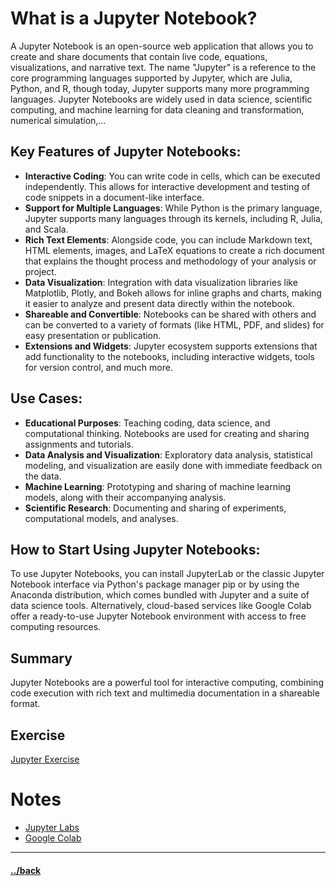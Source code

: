 # What is a Jupyter Notebook?

A Jupyter Notebook is an open-source web application that allows you to create and share documents that contain live code, equations, visualizations, and narrative text. The name "Jupyter" is a reference to the core programming languages supported by Jupyter, which are Julia, Python, and R, though today, Jupyter supports many more programming languages. Jupyter Notebooks are widely used in data science, scientific computing, and machine learning for data cleaning and transformation, numerical simulation,...


## Key Features of Jupyter Notebooks:

- **Interactive Coding**: You can write code in cells, which can be executed independently. This allows for interactive development and testing of code snippets in a document-like interface.
- **Support for Multiple Languages**: While Python is the primary language, Jupyter supports many languages through its kernels, including R, Julia, and Scala.
- **Rich Text Elements**: Alongside code, you can include Markdown text, HTML elements, images, and LaTeX equations to create a rich document that explains the thought process and methodology of your analysis or project.
- **Data Visualization**: Integration with data visualization libraries like Matplotlib, Plotly, and Bokeh allows for inline graphs and charts, making it easier to analyze and present data directly within the notebook.
- **Shareable and Convertible**: Notebooks can be shared with others and can be converted to a variety of formats (like HTML, PDF, and slides) for easy presentation or publication.
- **Extensions and Widgets**: Jupyter ecosystem supports extensions that add functionality to the notebooks, including interactive widgets, tools for version control, and much more.


## Use Cases:
- **Educational Purposes**: Teaching coding, data science, and computational thinking. Notebooks are used for creating and sharing assignments and tutorials.
- **Data Analysis and Visualization**: Exploratory data analysis, statistical modeling, and visualization are easily done with immediate feedback on the data.
- **Machine Learning**: Prototyping and sharing of machine learning models, along with their accompanying analysis.
- **Scientific Research**: Documenting and sharing of experiments, computational models, and analyses.


## How to Start Using Jupyter Notebooks:
To use Jupyter Notebooks, you can install JupyterLab or the classic Jupyter Notebook interface via Python's package manager pip or by using the Anaconda distribution, which comes bundled with Jupyter and a suite of data science tools. Alternatively, cloud-based services like Google Colab offer a ready-to-use Jupyter Notebook environment with access to free computing resources.

## Summary
Jupyter Notebooks are a powerful tool for interactive computing, combining code execution with rich text and multimedia documentation in a shareable format.


## Exercise
[Jupyter  Exercise](./02.06.1/instructions.md)



# Notes

* [Jupyter Labs](https://jupyter.org)
* [Google Colab](https://colab.research.google.com)


---

#### [../back](./README.md)

